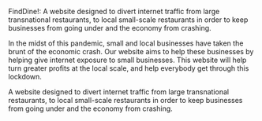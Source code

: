 FindDine!: 
A website designed to divert internet traffic from large transnational restaurants, to local small-scale restaurants in order to keep businesses from going under and the economy from crashing.

In the midst of this pandemic, small and local businesses have taken the brunt of the economic crash. Our website aims to help these businesses by helping give internet exposure to small businesses. This website will help turn greater profits at the local scale, and help everybody get through this lockdown.

A website designed to divert internet traffic from large transnational restaurants, to local small-scale restaurants in order to keep businesses from going under and the economy from crashing.


